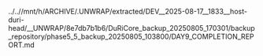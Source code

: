../..//mnt/h/ARCHIVE/.UNWRAP/extracted/DEV__2025-08-17__1833__host-duri-head/__UNWRAP/8e7db7b1b6/DuRiCore_backup_20250805_170301/backup_repository/phase5_5_backup_20250805_103800/DAY9_COMPLETION_REPORT.md